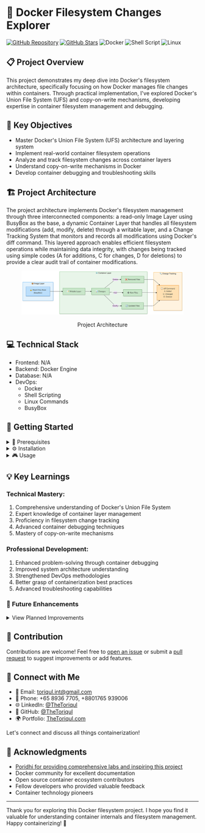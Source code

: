 # 🐳 Docker Filesystem Changes Explorer

[![GitHub Repository](https://img.shields.io/badge/GitHub-docker--filesystem--changes-blue?style=flat&logo=github)](https://github.com/TheToriqul/docker-filesystem-changes)
[![GitHub Stars](https://img.shields.io/github/stars/TheToriqul/docker-filesystem-changes?style=social)](https://github.com/TheToriqul/docker-filesystem-changes/stargazers)
![Docker](https://img.shields.io/badge/Docker-2496ED?style=flat&logo=docker&logoColor=white)
![Shell Script](https://img.shields.io/badge/Shell_Script-121011?style=flat&logo=gnu-bash&logoColor=white)
![Linux](https://img.shields.io/badge/Linux-FCC624?style=flat&logo=linux&logoColor=black)


## 📋 Project Overview

This project demonstrates my deep dive into Docker's filesystem architecture, specifically focusing on how Docker manages file changes within containers. Through practical implementation, I've explored Docker's Union File System (UFS) and copy-on-write mechanisms, developing expertise in container filesystem management and debugging.


## 🎯 Key Objectives

- Master Docker's Union File System (UFS) architecture and layering system
- Implement real-world container filesystem operations
- Analyze and track filesystem changes across container layers
- Understand copy-on-write mechanisms in Docker
- Develop container debugging and troubleshooting skills


## 🏗️ Project Architecture

The project architecture implements Docker's filesystem management through three interconnected components: a read-only Image Layer using BusyBox as the base, a dynamic Container Layer that handles all filesystem modifications (add, modify, delete) through a writable layer, and a Change Tracking System that monitors and records all modifications using Docker's diff command. This layered approach enables efficient filesystem operations while maintaining data integrity, with changes being tracked using simple codes (A for additions, C for changes, D for deletions) to provide a clear audit trail of container modifications.

<figure >
  <p align="center">
      <img src="./architecture.png" alt="project architecture" />
      <p align="center">Project Architecture</p> 
  </p>
</figure>

## 💻 Technical Stack

- Frontend: N/A
- Backend: Docker Engine
- Database: N/A
- DevOps: 
  - Docker
  - Shell Scripting
  - Linux Commands
  - BusyBox


## 🚀 Getting Started

<details>
<summary>🐳 Prerequisites</summary>

- Docker Engine (version 20.10 or higher)
- Linux/Unix-based operating system
- Terminal access with sudo privileges
- Basic understanding of container concepts

</details>

<details>
<summary>⚙️ Installation</summary>

1. Clone the repository:
   ```bash
   git clone https://github.com/TheToriqul/docker-filesystem-changes.git
   ```
2. Navigate to the project directory:
   ```bash
   cd docker-filesystem-changes
   ```

</details>

<details>
<summary>🎮 Usage</summary>

1. Add a new file to a container:
   ```bash
   docker container run --name tweak-a busybox:latest touch /HelloWorld
   ```
2. Check filesystem changes:
   ```bash
   docker container diff tweak-a
   ```
3. Explore more operations:
   ```bash
   docker container run --name tweak-d busybox:latest rm /bin/vi
   ```

For detailed commands and explanations, refer to the [reference-commands.md](reference-commands.md) file.

</details>


## 💡 Key Learnings

### Technical Mastery:

1. Comprehensive understanding of Docker's Union File System
2. Expert knowledge of container layer management
3. Proficiency in filesystem change tracking
4. Advanced container debugging techniques
5. Mastery of copy-on-write mechanisms

### Professional Development:

1. Enhanced problem-solving through container debugging
2. Improved system architecture understanding
3. Strengthened DevOps methodologies
4. Better grasp of containerization best practices
5. Advanced troubleshooting capabilities


### 🔄 Future Enhancements

<details>
<summary>View Planned Improvements</summary>

1. Implement automated testing for filesystem operations
2. Add monitoring capabilities for filesystem changes
3. Create visualization tools for layer management
4. Develop comprehensive cleanup scripts
5. Include volume management scenarios
6. Add support for multi-container filesystem operations
</details>


## 🙌 Contribution

Contributions are welcome! Feel free to [open an issue](https://github.com/TheToriqul/docker-filesystem-changes/issues) or submit a [pull request](https://github.com/TheToriqul/docker-filesystem-changes/pulls) to suggest improvements or add features.


## 📧 Connect with Me

- 📧 Email: toriqul.int@gmail.com
- 📱 Phone: +65 8936 7705, +8801765 939006
- 🌐 LinkedIn: [@TheToriqul](https://www.linkedin.com/in/thetoriqul/)
- 🐙 GitHub: [@TheToriqul](https://github.com/TheToriqul)
- 🌍 Portfolio: [TheToriqul.com](https://thetoriqul.com)

Let's connect and discuss all things containerization!


## 👏 Acknowledgments

- [Poridhi for providing comprehensive labs and inspiring this project](https://devops.poridhi.io/)
- Docker community for excellent documentation
- Open source container ecosystem contributors
- Fellow developers who provided valuable feedback
- Container technology pioneers


---

Thank you for exploring this Docker filesystem project. I hope you find it valuable for understanding container internals and filesystem management. Happy containerizing! 🐋